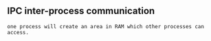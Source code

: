 ## IPC inter-process communication
    one process will create an area in RAM which other processes can access.
